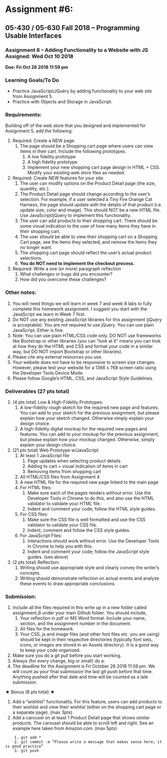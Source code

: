 # Assignment #6:

## 05-430 / 05-630 Fall 2018 – Programming Usable Interfaces
### Assignment 6 – Adding Functionality to a Website with JS Assigned: Wed Oct 10 2018
**Due: Fri Oct 26 2018 11:59 pm**

### Learning Goals/To Do
- Practice JavaScript/JQuery by adding functionality to your web site from Assignment 5.
- Practice with Objects and Storage in JavaScript.

### Requirements:
Building off of the web store that you designed and implemented for Assignment 5, add the following:
1. Required: Create a NEW page.
    1. The page should be a Shopping cart page where users can view items in their cart. Include the following prototypes.
        1. A low fidelity prototype
        2. A high fidelity prototype
        3. Implement your new shopping cart page design in HTML + CSS. Modify your existing web store files as needed.
2. Required: Create NEW features for your site.
    1. The user can modify options on the Product Detail page (the size, quantity, etc.).
    2. The Product Detail page should change according to the user’s selection. For example, if a user selected a ​Tiny​​ ​Fire Orange​​ Cat Harness, the page should update with the details of that product (i.e. update size, color and image). This should NOT be a new HTML file. Use JavaScript/jQuery to implement this functionality.
    3. The user can add products to their shopping cart. There should be some visual indication to the user of how many items they have in their shopping cart.
    4. The user should be able to view their shopping cart on a Shopping Cart page, see the items they selected, and remove the items they no longer want.
    5. The shopping cart page should reflect the user’s actual product selections.
    6. **You do NOT need to implement the checkout process.**
3. Required: Write a one (or more) paragraph reflection
    1. What challenges or bugs did you encounter?
    2. How did you overcome these challenges?
    
### Other notes:
1. You will need things we will learn in week 7 and week 8 labs to fully complete this homework assignment. I suggest you start with the JavaScript we learn in Week 7 first.
2. Do NOT use any existing JavaScript libraries for this assignment (jQuery is acceptable). You are not required to use jQuery. You can use plain JavaScript. Either is fine.
3. Note: You can use plain HTML/CSS code only. DO NOT use frameworks like Bootstrap or other libraries (you can “look at it” means you can look at how they do the HTML and CSS and format your code in a similar way, but DO NOT import Bootstrap or other libraries).
4. Please cite any external resources you use.
5. Your website does not have to be responsive to screen size changes. However, please test your website for a 1366 x 768 screen ratio using the ​Developer Tools Device Mode​.
6. Please follow Google’s HTML, CSS, and JavaScript Style Guidelines.

### Deliverables (27 pts total)
1. (4 pts total) Low & High-Fidelity Prototypes:
    1. A low-fidelity rough sketch for the required new page and features. You can add to your sketch for the previous assignment, but please explain how your sketch changed. Otherwise simply explain your design choice.
    2. A high-fidelity digital mockup for the required new pages and features. You can add to your mockup for the previous assignment, but please explain how your mockup changed. Otherwise, simply explain your design choice.
2. (21 pts total) Web Prototype w/JavaScript:
    1. At least 1 JavaScript file
        1. Page updates when selecting product details
        2. Adding to cart + visual indication of items in cart
        3. Removing items from shopping cart
    2. All HTML/CSS files from Assignment 4
    3. A new HTML file for the required new page linked to the main page
    4. For HTML files:
        1. Make sure each of the pages renders without error. Use the Developer Tools in Chrome to do this, and also use the ​HTML validator​ to validate your HTML file.
        2. Indent and comment your code; follow the HTML style guides.
    5. For CSS files:
        1. Make sure the CSS file is well formatted and use the CSS validator to validate your CSS file.
        2. Indent, comment and follow the CSS style guides.
    6. For JavaScript Files:
        1. Interactions should work without error. Use the Developer Tools in Chrome to help you with this.
        2. Indent and comment your code; follow the JavaScript style guides. (see above)
3. (2 pts total) Reflection:
    1. Writing should use appropriate style and clearly convey the writer’s concepts.
    2. Writing should demonstrate reflection on actual events and analyze these events to draw appropriate conclusions.
     
### Submission:
1. Include all the files required in this write up in a new folder called ​assignment_6​ under your main Github folder. You should include,
    1. Your reflection in pdf or MS Word format. Include your name, section, and the assignment number in the document.
    2. All files for the homework.
    3. Your CSS, js and image files (and other font files etc. you are using) should be kept in their respective directories (typically font sets, icons, or images are stored in an Assets directory). It is a good way to keep your code organized.
2. Make sure you do a ​git pull​​ before you start working.
3. Always (for every change, big or small) do a:
4. The deadline for the Assignment is ​Fri October 26 2018 11:59 pm.​ We will count as your final submission the last ​git push​​ before that time. Anything pushed after that date and time will be counted as a late submission.

★ Bonus (8 pts total) ★
1. Add a “wishlist” functionality. For this feature, users can add products to their wishlist
and view their wishlist (either on the shopping cart page or a separate page). (max 3pts)
2. Add a carousel on at least 1 Product Detail page that shows similar products. The
carousel should be able to scroll left and right. See an ​example here​ taken from Amazon.com. (max 5pts)
```    
    1. git add *
    2. git commit -m “Please write a message that makes sense here; it is good practice”
    3. git push
```   